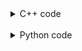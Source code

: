 <details><summary>C++ code</summary>

![](assets/20221113122513.png)

</details>

<br>

<details><summary>Python code</summary>

![](assets/20221113122538.png)

</details>
